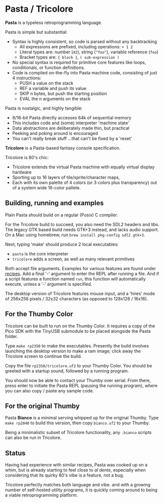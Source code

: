# Pasta / Tricolore

**Pasta** is a typeless retroprogramming language.

Pasta is simple but substantial:
- Syntax is highly consistent, so code is parsed without any backtracking
  - All expressions are prefixed, including operations: `+ 1 2`
  - Literal types are: number (`42`), string (`"foo"`), variable reference (`foo`)
  - Bracket types are: `{ block }`, `( sub-expression )`
- No special syntax is required for primitive core features like loops,
  conditionals, or function definitions.
- Code is compiled on-the-fly into Pasta machine code, consisting of just 4
  instructions:
  - PUSH a value on the stack
  - REF a variable and push its value
  - SKIP n bytes, but push the starting position
  - EVAL the n arguments on the stack

Pasta is nostalgic, and highly tangible:
- 8/16-bit Pasta directly accesses 64k of sequential memory
- This includes code and (some) interpreter 'machine state'
- Data abstractions are deliberately made thin, but practical
- Peeking and poking around is encouraged
- You can't really break stuff ...that can't be fixed by a 'reset'

**Tricolore** is a Pasta-based fantasy console specification.

Tricolore is 80's chic:
- Tricolore extends the virtual Pasta machine with equally virtual display hardware
- Sporting up to 16 layers of tile/sprite/character maps,
- Each with its own palette of 4 colors (or 3 colors plus transparency) out of a system wide 16-color pallete.

## Building, running and examples
Plain Pasta should build on a regular (Posix) C compiler.

For the Tricolore build to succeed, you also need the SDL2 headers and libs.
The legacy GTK based build needs GTK+3 instead, and lacks audio support.
On a Mac using homebrew, run `brew install pkg-config sdl2 gtk+3`.

Next, typing 'make' should produce 2 local executables:
- `pasta` is the core interpreter
- `tricolore` adds a screen, as well as many relevant primitives

Both accept file arguments. Examples for various features are found under
[recipes](recipes/). Add a final '-' argument to enter the REPL after running a
file. And if a script features a function named `run`, this function will
automatically execute, unless a '-' argument is specified.

The desktop version of Tricolore features mouse input, and a 'hires' mode of
256x256 pixels / 32x32 characters (as opposed to 128x128 / 16x16).

## For the Thumby Color
Tricolore can be built to run on the Thumby Color. It requires a copy of the
Pico SDK with the TinyUSB submodule to be placed alongside the Pasta folder.

Type `make rp2350` to make the executables. Presently the build involves
launching the desktop version to make a ram image; click away the Tricolore
screen to continue the build.

Copy the file `rp2350/tricolore.uf2` to your Thumby Color. You should be
greeted with a startup sound, followed by a running program.

You should now be able to contact your Thumby over serial. From there, press
enter to initiate the Pasta REPL (pausing the running program), where you can
also copy / paste any sample code.

## For the original Thumby
Pasta **Bianco** is a minimal serving whipped up for the original Thumby. Type
`make rp2040` to build this version, then copy `bianco.uf2` to your Thumby.

Being a minimalistic subset of Tricolore functionality, any `.bianco` scripts
can also be run in Tricolore.

## Status
Having had experience with similar recipes, Pasta was cooked up on a whim, but
is already starting to feel close to _al dente_, especially when considering
that its quirky 80's vibe is a feature, not a bug.

Tricolore perfectly matches both language and vibe. and with a growing number
of self-hosted utility programs, it is quickly coming around to being a viable
retroprogramming platform.
